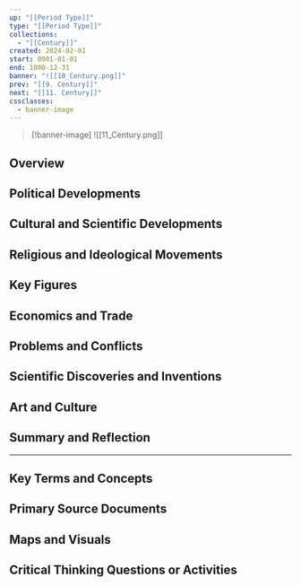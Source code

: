 ```yaml
---
up: "[[Period Type]]"
type: "[[Period Type]]"
collections:
  - "[[Century]]"
created: 2024-02-01
start: 0901-01-01
end: 1000-12-31
banner: "![[10_Century.png]]"
prev: "[[9. Century]]"
next: "[[11. Century]]"
cssclasses:
  - banner-image
---
```

>[!banner-image] ![[11_Century.png]]
>
## Overview
## Political Developments
## Cultural and Scientific Developments
## Religious and Ideological Movements
## Key Figures
## Economics and Trade
## Problems and Conflicts
## Scientific Discoveries and Inventions
## Art and Culture
## Summary and Reflection
---
## Key Terms and Concepts
## Primary Source Documents
## Maps and Visuals
## Critical Thinking Questions or Activities


